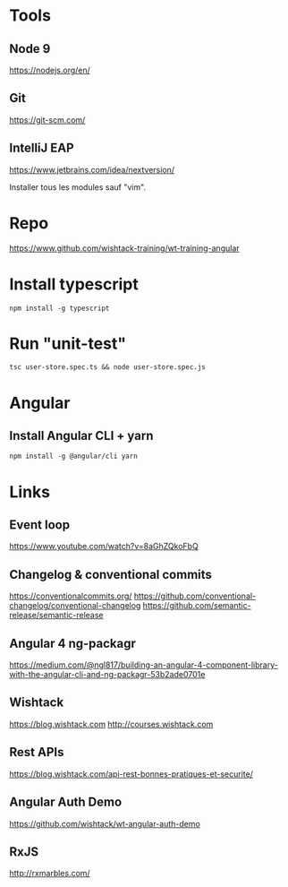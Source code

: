 # Tools

## Node 9
https://nodejs.org/en/

## Git
https://git-scm.com/

## IntelliJ EAP
https://www.jetbrains.com/idea/nextversion/

Installer tous les modules sauf "vim".

# Repo
https://www.github.com/wishtack-training/wt-training-angular

# Install typescript
`npm install -g typescript`

# Run "unit-test"

`tsc user-store.spec.ts && node user-store.spec.js`

# Angular

## Install Angular CLI + yarn
`npm install -g @angular/cli yarn`

# Links

## Event loop
https://www.youtube.com/watch?v=8aGhZQkoFbQ

## Changelog & conventional commits
https://conventionalcommits.org/
https://github.com/conventional-changelog/conventional-changelog
https://github.com/semantic-release/semantic-release

## Angular 4 ng-packagr
https://medium.com/@ngl817/building-an-angular-4-component-library-with-the-angular-cli-and-ng-packagr-53b2ade0701e

## Wishtack
https://blog.wishtack.com
http://courses.wishtack.com

## Rest APIs
https://blog.wishtack.com/api-rest-bonnes-pratiques-et-securite/

## Angular Auth Demo
https://github.com/wishtack/wt-angular-auth-demo

## RxJS
http://rxmarbles.com/

